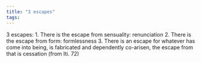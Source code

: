 ```yaml
---
title: "3 escapes"
tags: 
---
```


3 escapes: 1. There is the escape from sensuality: renunciation 2. There is the escape from form: formlessness 3. There is an escape for whatever has come into being, is fabricated and dependently co-arisen, the escape from that is cessation (from Iti. 72)

